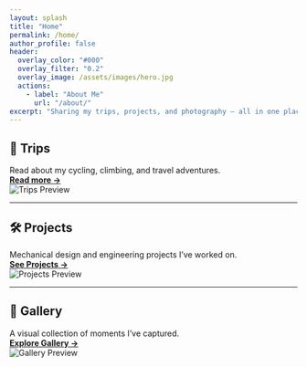 ```yaml
---
layout: splash
title: "Home"
permalink: /home/
author_profile: false
header:
  overlay_color: "#000"
  overlay_filter: "0.2"
  overlay_image: /assets/images/hero.jpg
  actions:
    - label: "About Me"
      url: "/about/"
excerpt: "Sharing my trips, projects, and photography — all in one place."
---
```


## 🚴 Trips

Read about my cycling, climbing, and travel adventures.  
[**Read more →**](/trips/)  
![Trips Preview](/assets/IMG_6364.png)

---

## 🛠️ Projects

Mechanical design and engineering projects I’ve worked on.  
[**See Projects →**](/projects/)  
![Projects Preview](/assets/images/project-preview.jpg)

---

## 📸 Gallery

A visual collection of moments I’ve captured.  
[**Explore Gallery →**](/gallery/)  
![Gallery Preview](/assets/images/gallery-preview.jpg)

